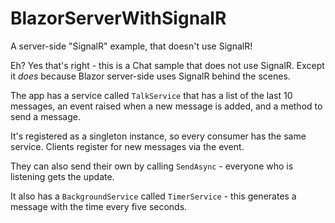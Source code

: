 # BlazorServerWithSignalR
A server-side "SignalR" example, that doesn't use SignalR!

Eh? Yes that's right - this is a Chat sample that does not use SignalR. Except it _does_ because Blazor server-side uses SignalR behind the scenes.

The app has a service called `TalkService` that has a list of the last 10 messages, an event raised when a new message is added, 
and a method to send a message.

It's registered as a singleton instance, so every consumer has the same service. Clients register for new messages via the event. 

They can also send their own by calling `SendAsync` - everyone who is listening gets the update.

It also has a `BackgroundService` called `TimerService` - this generates a message with the time every five seconds. 
